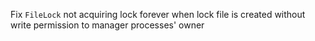 Fix `FileLock` not acquiring lock forever when lock file is created without write permission to manager processes' owner
